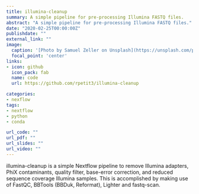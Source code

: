 ```yaml
---
title: illumina-cleanup
summary: A simple pipeline for pre-processing Illumina FASTQ files.
abstract: "A simple pipeline for pre-processing Illumina FASTQ files."
date: "2020-02-25T00:00:00Z"
publishdate: ""
external_link: ""
image:
  caption: '[Photo by Samuel Zeller on Unsplash](https://unsplash.com/photos/FvNp_SY4kF0)'
  focal_point: 'center'
links:
- icon: github
  icon_pack: fab
  name: code
  url: https://github.com/rpetit3/illumina-cleanup

categories:
- nexflow
tags:
- nextflow
- python
- conda

url_code: ""
url_pdf: ""
url_slides: ""
url_video: ""
---
```

illumina-cleanup is a simple Nextflow pipeline to remove Illumina adapters, PhiX contaminants, 
quality filter, base-error correction, and reduced sequence coverage Illumina samples. This is 
accomplished by making use of FastQC, BBTools (BBDuk, Reformat), Lighter and fastq-scan.
